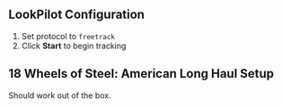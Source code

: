 ## LookPilot Configuration
1. Set protocol to `freetrack`
2. Click **Start** to begin tracking

## 18 Wheels of Steel: American Long Haul Setup
Should work out of the box. 